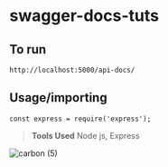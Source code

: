 # swagger-docs-tuts

## To run
 `http://localhost:5000/api-docs/`
 
 ## Usage/importing

```importing 3rd party packages
const express = require('express');
```
> **Tools Used**
>Node js, Express

![carbon (5)](https://user-images.githubusercontent.com/70065792/130226471-0c44bb16-acec-43e2-b0cd-3ad26400c1cc.png)

